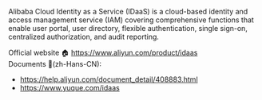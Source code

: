 Alibaba Cloud Identity as a Service (IDaaS) is a cloud-based identity and access management service (IAM) covering comprehensive functions that enable user portal, user directory, flexible authentication, single sign-on, centralized authorization, and audit reporting.

Official website 🏠 https://www.aliyun.com/product/idaas <br>
Documents 📜(zh-Hans-CN): 
* https://help.aliyun.com/document_detail/408883.html
* https://www.yuque.com/idaas
